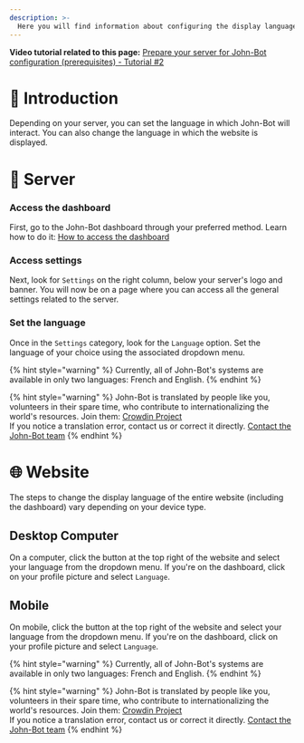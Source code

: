 ```yaml
---
description: >-
  Here you will find information about configuring the display language of John-Bot.
---
```


**Video tutorial related to this page:** [Prepare your server for John-Bot configuration (prerequisites) - Tutorial #2](https://youtu.be/f1vCYjXOlvc)

# :rocket: Introduction

Depending on your server, you can set the language in which John-Bot will interact. You can also change the language in which the website is displayed.

# :robot: Server

### Access the dashboard

First, go to the John-Bot dashboard through your preferred method. Learn how to do it: [How to access the dashboard](../../guide/base.md#pushpin-access-the-dashboard)

### Access settings

Next, look for `Settings` on the right column, below your server's logo and banner. You will now be on a page where you can access all the general settings related to the server.

### Set the language

Once in the `Settings` category, look for the `Language` option. Set the language of your choice using the associated dropdown menu.

{% hint style="warning" %}
Currently, all of John-Bot's systems are available in only two languages: French and English.
{% endhint %}

{% hint style="warning" %}
John-Bot is translated by people like you, volunteers in their spare time, who contribute to internationalizing the world's resources. Join them: [Crowdin Project](https://crowdin.johnbot.app/)
<br/> If you notice a translation error, contact us or correct it directly. [Contact the John-Bot team](../../contact.md)
{% endhint %}

# :globe_with_meridians: Website

The steps to change the display language of the entire website (including the dashboard) vary depending on your device type.

## Desktop Computer

On a computer, click the button at the top right of the website and select your language from the dropdown menu. If you're on the dashboard, click on your profile picture and select `Language`.

## Mobile

On mobile, click the button at the top right of the website and select your language from the dropdown menu. If you're on the dashboard, click on your profile picture and select `Language`.

{% hint style="warning" %}
Currently, all of John-Bot's systems are available in only two languages: French and English.
{% endhint %}

{% hint style="warning" %}
John-Bot is translated by people like you, volunteers in their spare time, who contribute to internationalizing the world's resources. Join them: [Crowdin Project](https://crowdin.johnbot.app/)
<br/> If you notice a translation error, contact us or correct it directly. [Contact the John-Bot team](../../contact.md)
{% endhint %}